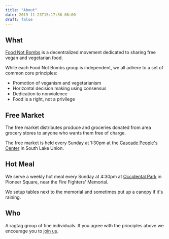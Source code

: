 ```yaml
---
title: "About"
date: 2019-11-23T15:17:56-08:00
draft: false
---
```


## What

[Food Not Bombs](http://foodnotbombs.net/) is a decentralized movement
dedicated to sharing free vegan and vegetarian food.

While each Food Not Bombs group is independent, we all adhere to a set 
of common core principles:

* Promotion of veganism and vegetarianism
* Horizontal decision making using consensus
* Dedication to nonviolence
* Food is a right, not a privilege

## Free Market

The free market distributes produce and groceries donated from area grocery
stores to anyone who wants them free of charge.

The free market is held every Sunday at 1:30pm at the
[Cascade People's Center](https://www.openstreetmap.org/export#map=19/47.62113/-122.33204) 
in South Lake Union.

## Hot Meal

We serve a weekly hot meal every Sunday at 4:30pm at 
[Occidental Park](https://www.openstreetmap.org/#map=19/47.60029/-122.33328)
in Pioneer Square, near the Fire Fighters' Memorial.

We setup tables next to the memorial and sometimes put up a canopy if 
it's raining.

## Who

A ragtag group of fine individuals. If you agree with the principles above
we encourage you to [join us](/join/).
